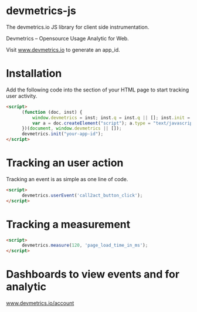 # devmetrics-js

The devmetrics.io JS library for client side instrumentation.

Devmetrics – Opensource Usage Analytic for Web.

Visit www.devmetrics.io to generate an app_id.

# Installation

Add the following code into the <head> section of your HTML page to start tracking user activity.

```html
<script>
      (function (doc, inst) {
          window.devmetrics = inst; inst.q = inst.q || []; inst.init = function (token) { this.token = token; }; inst.userEvent = function (eventName) { inst.q.push(eventName); };
          var a = doc.createElement("script"); a.type = "text/javascript"; a.src = 'http://rawgit.com/devmetrics/devmetrics-js/master/jdevmetrics.js?' + Math.floor(((new Date()).getTime() - 1442107445573) / 8640000); var e = doc.getElementsByTagName("script")[0]; e.parentNode.insertBefore(a, e);
      })(document, window.devmetrics || []);
      devmetrics.init("your-app-id");
</script>
```


# Tracking an user action

Tracking an event is as simple as one line of code.

```html
<script>
      devmetrics.userEvent('call2act_button_click');
</script>
```


# Tracking a measurement


```html
<script>
      devmetrics.measure(120, 'page_load_time_in_ms');
</script>
```


# Dashboards to view events and for analytic

www.devmetrics.io/account
